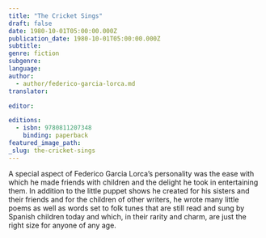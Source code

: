 ```yaml
---
title: "The Cricket Sings"
draft: false
date: 1980-10-01T05:00:00.000Z
publication_date: 1980-10-01T05:00:00.000Z
subtitle:
genre: fiction
subgenre:
language:
author:
  - author/federico-garcia-lorca.md
translator:

editor:

editions:
  - isbn: 9780811207348
    binding: paperback
featured_image_path:
_slug: the-cricket-sings
---
```


A special aspect of Federico Garcia Lorca’s personality was the ease with which he made friends with children and the delight he took in entertaining them. In addition to the little puppet shows he created for his sisters and their friends and for the children of other writers, he wrote many little poems as well as words set to folk tunes that are still read and sung by Spanish children today and which, in their rarity and charm, are just the right size for anyone of any age.

